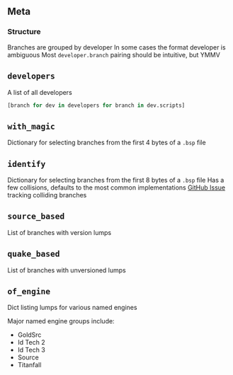 ## Meta
### Structure
Branches are grouped by developer
In some cases the format developer is ambiguous
Most `developer.branch` pairing should be intuitive, but YMMV



## `developers`
A list of all developers
```python
[branch for dev in developers for branch in dev.scripts]
```


## `with_magic`
Dictionary for selecting branches from the first 4 bytes of a `.bsp` file


## `identify`
Dictionary for selecting branches from the first 8 bytes of a `.bsp` file
Has a few collisions, defaults to the most common implementations
[GitHub Issue](https://github.com/snake-biscuits/bsp_tool/issues/17) tracking colliding branches


## `source_based`
List of branches with version lumps


## `quake_based`
List of branches with unversioned lumps


## `of_engine`
Dict listing lumps for various named engines

Major named engine groups include:
 * GoldSrc
 * Id Tech 2
 * Id Tech 3
 * Source
 * Titanfall
